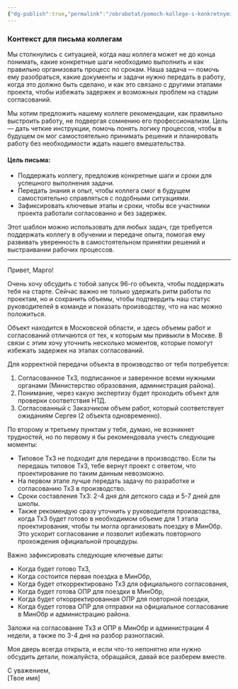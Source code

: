 ```yaml
---
{"dg-publish":true,"permalink":"/obrabotat/pomoch-kollege-s-konkretnymi-shagami-po-proektu-zaprosa-na-pomoshh-ne-bylo/"}
---
```



### Контекст для письма коллегам

Мы столкнулись с ситуацией, когда наш коллега может не до конца понимать, какие конкретные шаги необходимо выполнить и как правильно организовать процесс по срокам. Наша задача — помочь ему разобраться, какие документы и задачи нужно передать в работу, когда это должно быть сделано, и как это связано с другими этапами проекта, чтобы избежать задержек и возможных проблем на стадии согласований.

Мы хотим предложить нашему коллеге рекомендации, как правильно выстроить работу, не подвергая сомнению его профессионализм. Цель — дать четкие инструкции, помочь понять логику процессов, чтобы в будущем он мог самостоятельно принимать решения и планировать работу без необходимости ждать нашего вмешательства.

#### Цель письма:
- Поддержать коллегу, предложив конкретные шаги и сроки для успешного выполнения задачи.
- Передать знания и опыт, чтобы коллега смог в будущем самостоятельно справляться с подобными ситуациями.
- Зафиксировать ключевые этапы и сроки, чтобы все участники проекта работали согласованно и без задержек.

Этот шаблон можно использовать для любых задач, где требуется поддержать коллегу в обучении и передаче опыта, помогая ему развивать уверенность в самостоятельном принятии решений и выстраивании рабочих процессов.


---
Привет, Марго!

Очень хочу обсудить с тобой запуск 96-го объекта, чтобы поддержать тебя на старте. Сейчас важно не только удержать ритм работы по проектам, но и сохранить объемы, чтобы подтвердить наш статус руководителей в команде и показать производству, что на нас можно положиться.

Объект находится в Московской области, и здесь объемы работ и согласований отличаются от тех, к которым мы привыкли в Москве. В связи с этим хочу уточнить несколько моментов, которые помогут избежать задержек на этапах согласований.

Для корректной передачи объекта в производство от тебя потребуется:

1. Согласованное ТхЗ, подписанное и заверенное всеми нужными органами (Министерство образования, администрация района).
2. Понимание, через какую экспертизу будет проходить объект для проверки соответствия НТД.
3. Согласованный с Заказчиком объем работ, который соответствует ожиданиям Сергея (2 объекта одновременно).

По второму и третьему пунктам у тебя, думаю, не возникнет трудностей, но по первому я бы рекомендовала учесть следующие моменты:

- Типовое ТхЗ не подходит для передачи в производство. Если ты передашь типовое ТхЗ, тебе вернут проект с ответом, что проектирование по таким данным невозможно.
- На первом этапе лучше передать задачу по разработке и согласованию ТхЗ в производство.
- Сроки составления ТхЗ: 2-4 дня для детского сада и 5-7 дней для школы.
- Также рекомендую сразу уточнить у руководителя производства, когда ТхЗ будет готово в необходимом объеме для 1 этапа проектирования, чтобы ты могла организовать поездку в МинОбр. Это ускорит согласование и позволит избежать повторного прохождения официальной процедуры.

Важно зафиксировать следующие ключевые даты:

- Когда будет готово ТхЗ,
- Когда состоится первая поездка в МинОбр,
- Когда будет откорректировано ТхЗ для официального согласования,
- Когда будет готова ОПР для поездки в МинОбр,
- Когда будет откорректированная ОПР для повторной поездки,
- Когда будет готова ОПР для отправки на официальное согласование в МинОбр и администрацию района.

Заложи на согласование ТхЗ и ОПР в МинОбр и администрации 4 недели, а также по 3-4 дня на разбор разногласий.

Моя дверь всегда открыта, и если что-то непонятно или нужно обсудить детали, пожалуйста, обращайся, давай все разберем вместе.

С уважением,  
[Твое имя]